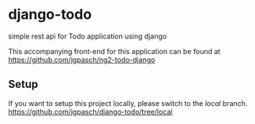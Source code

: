 # django-todo
simple rest api for Todo application using django

This accompanying front-end for this application can be found at https://github.com/jgpasch/ng2-todo-django

## Setup

If you want to setup this project locally, please switch to the *local* branch. https://github.com/jgpasch/django-todo/tree/local
